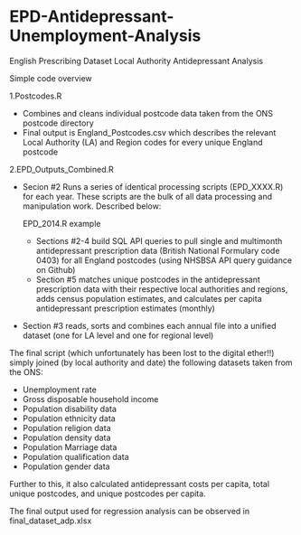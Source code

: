 # EPD-Antidepressant-Unemployment-Analysis
English Prescribing Dataset Local Authority Antidepressant Analysis

Simple code overview

1.Postcodes.R
- Combines and cleans individual postcode data taken from the ONS postcode directory 
- Final output is England_Postcodes.csv which describes the relevant Local Authority (LA) and Region codes for every unique England postcode

2.EPD_Outputs_Combined.R
- Secion #2 Runs a series of identical processing scripts (EPD_XXXX.R) for each year. These scripts are the bulk of all data processing and manipulation work. Described below:

   EPD_2014.R example
   - Sections #2-4 build SQL API queries to pull single and multimonth antidepressant prescription data (British National Formulary code 0403) for all England postcodes (using 
     NHSBSA API query guidance on Github)
   - Section #5 matches unique postcodes in the antidepressant prescription data with their respective local authorities and regions, adds census population estimates, and 
     calculates per capita antidepressant prescription estimates (monthly)
 
- Section #3 reads, sorts and combines each annual file into a unified dataset (one for LA level and one for regional level)

The final script (which unfortunately has been lost to the digital ether!!) simply joined (by local authority and date) the following datasets taken from the ONS:
- Unemployment rate
- Gross disposable household income
- Population disability data
- Population ethnicity data
- Population religion data
- Population density data
- Population Marriage data
- Population qualification data
- Population gender data

Further to this, it also calculated antidepressant costs per capita, total unique postcodes, and unique postcodes per capita.

The final output used for regression analysis can be observed in final_dataset_adp.xlsx
